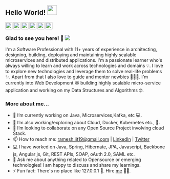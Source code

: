 ## Hello World! <img src="https://gist.githubusercontent.com/rameshjothimani/9bf029d44f8cc000b90a4dca999e516e/raw/e25f7be33383a41aebb42f248af021bfcbb2e770/Hi.gif" width="30px"></h2>

<a href="https://twitter.com/RameshJothimani" target="_blank">
  <img align="left" alt="Ramesh Jothimani's Twitter" width="22px" src="https://cdn.jsdelivr.net/npm/simple-icons@v3/icons/twitter.svg" />
</a>
<a href="https://www.linkedin.com/in/rameshjothimani/" target="_blank">
  <img align="left" alt="Ramesh Jothimani's Linkdein" width="22px" src="https://cdn.jsdelivr.net/npm/simple-icons@v3/icons/linkedin.svg" />
</a>
<a href="https://github.com/rameshjothimani" target="_blank">
  <img align="left" alt="Ramesh Jothimani's Github" width="22px" src="https://cdn.jsdelivr.net/npm/simple-icons@v3/icons/github.svg" />
</a>
<a href="https://leetcode.com/explorer19/" target="_blank">
  <img align="left" alt="Ramesh Jothimani's Leetcode" width="22px" src="https://cdn.jsdelivr.net/npm/simple-icons@v3/icons/leetcode.svg" />
</a>
<a href="http://www.rameshjothimani.in/" target="_blank">
  <img align="left" alt="Ramesh Jothimani's Blog" width="22px" src="https://cdn.jsdelivr.net/npm/simple-icons@v3/icons/blogger.svg" />
</a>
<a href="https://www.facebook.com/rameshjothimani" target="_blank">
  <img align="left" alt="Ramesh Jothimani's Facebook" width="22px" src="https://cdn.jsdelivr.net/npm/simple-icons@v3/icons/facebook.svg" />
</a>
<br />

### Glad to see you here! 🤩 ![](https://visitor-badge.glitch.me/badge?page_id=rameshjothimani.rameshjothimani)

I'm a Software Professional with 11+ years of experience in architecting, designing, building, deploying and maintaining highly scalable microservices
and distributed applications. I'm a passionate learner who's always willing to learn and work across technologies and domains 💡. I love to explore new technologies and leverage them to solve real-life problems ✨. Apart from that I also love to guide and mentor newbies 👨🏻‍💻. I'm currently into Web Development 🕸️ building highly scalable micro-service application and working on my Data Structures and Algorithms 🤓.

### More about me...

- 🔭 I’m currently working on Java, Microservices,Kafka,  etc 💻.
- 🌱 I’m also working/exploring about Cloud, Docker, Kubernetes etc., 🚀.
- 👯 I’m looking to collaborate on any Open Source Project involving cloud Stack.
- 📫 How to reach me: ramesh.iit19@gmail.com | [LinkedIn](https://www.linkedin.com/in/rameshjothimani/) | [Twitter](https://twitter.com/RameshJothimani)
- 💻 I have worked on Java, Spring, Hibernate, JPA, Javascript, Backbone js, Angular js, Git, REST APIs, SOAP, oAuth 2.0, SAML etc.
- 💬 Ask me about anything related to Opensource or emerging technologies! I am happy to discuss and share my learnings.
- ⚡ Fun fact: There's no place like 127.0.0.1 🤣. Hire [me](mailto:ramesh.iit19@gmail.com?Subject=Hello%20Ramesh) 👨‍💻.
